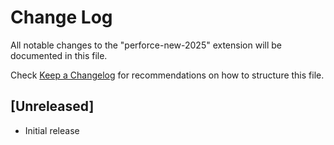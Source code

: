 # Change Log

All notable changes to the "perforce-new-2025" extension will be documented in this file.

Check [Keep a Changelog](http://keepachangelog.com/) for recommendations on how to structure this file.

## [Unreleased]

- Initial release